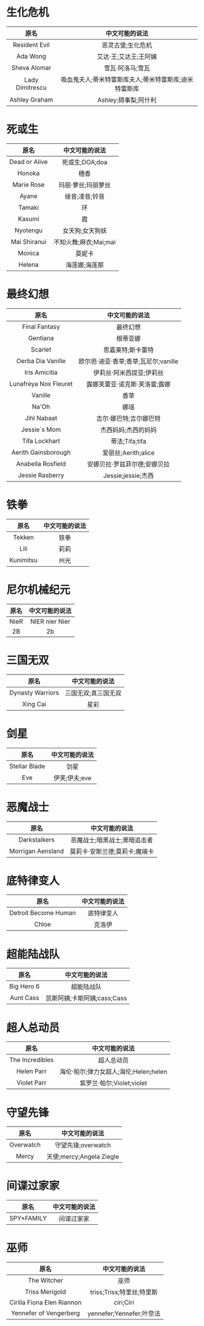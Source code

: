# 生化危机

|原名|中文可能的说法|
|:---:|:---:|
|Resident Evil|恶灵古堡;生化危机|
|Ada Wong|艾达·王;艾达王;王阿姨|
|Sheva Alomar|雪瓦·阿洛马;雪瓦|
|Lady Dimitrescu|吸血鬼夫人;蒂米特雷斯库夫人;蒂米特雷斯库;迪米特雷斯库|
|Ashley Graham |Ashley;碍事梨;阿什利|

# 死或生

|原名|中文可能的说法|
|:---:|:---:|
|Dead or Alive|死或生;DOA;doa|
|Honoka|穗香|
|Marie Rose|玛丽·萝丝;玛丽萝丝|
|Ayane|绫音;凌音;铃音|
|Tamaki|环|
|Kasumi|霞|
|Nyotengu|女天狗;女天狗妖|
|Mai Shiranui|不知火舞;麻衣;Mai;mai|
|Monica|莫妮卡|
|Helena|海莲娜;海莲那|

# 最终幻想

|原名|中文可能的说法|
|:---:|:---:|
|Final Fantasy|最终幻想|
|Gentiana|根蒂亚娜|
|Scarlet|思嘉莱特;斯卡蕾特|
|Oerba Dia Vanille|欧尔芭·迪亚·香草;香草;瓦尼尔;vanille|
|Iris Amicitia|伊莉丝·阿米西提亚;伊莉丝|
|Lunafreya Nox Fleuret|露娜芙蕾亚·诺克斯·芙洛雷;露娜|
|Vanille|香草|
|Na'Oh|娜瑶|
|Jihl Nabaat|吉尔·娜巴特;吉尔娜巴特|
|Jessie`s Mom|杰西妈妈;杰西的妈妈|
|Tifa Lockhart|蒂法;Tifa;tifa|
|Aerith Gainsborough|爱丽丝;Aerith;alice|
|Anabella Rosfield|安娜贝拉·罗兹菲尔德;安娜贝拉|
|Jessie Rasberry|Jessie;jessie;杰西|

# 铁拳

|原名|中文可能的说法|
|:---:|:---:|
|Tekken|铁拳|
|Lili|莉莉|
|Kunimitsu|州光|

# 尼尔机械纪元

|原名|中文可能的说法|
|:---:|:---:|
|NieR|NIER nier Nier|
|2B|2b|

# 三国无双

|原名|中文可能的说法|
|:---:|:---:|
|Dynasty Warriors|三国无双;真三国无双|
|Xing Cai|星彩|

# 剑星

|原名|中文可能的说法|
|:---:|:---:|
|Stellar Blade|剑星|
|Eve|伊芙;伊夫;eve|

# 恶魔战士

|原名|中文可能的说法|
|:---:|:---:|
|Darkstalkers|恶魔战士;暗黑战士;黑暗追击者|
|Morrigan Aensland|莫莉卡·安斯兰德;莫莉卡;魔璃卡|


# 底特律变人

|原名|中文可能的说法|
|:---:|:---:|
|Detroit Become Human|底特律变人|
|Chloe|克洛伊|

# 超能陆战队

|原名|中文可能的说法|
|:---:|:---:|
|Big Hero 6|超能陆战队|
|Aunt Cass|凯斯阿姨;卡斯阿姨;cass;Cass|

# 超人总动员

|原名|中文可能的说法|
|:---:|:---:|
|The Incredibles|超人总动员|
|Helen Parr|海伦·帕尔;弹力女超人;海伦;Helen;helen|
|Violet Parr|紫罗兰·帕尔;Violet;violet|

# 守望先锋

|原名|中文可能的说法|
|:---:|:---:|
|Overwatch|守望先锋;overwatch|
|Mercy|天使;mercy;Angela Ziegle|

# 间谍过家家

|原名|中文可能的说法|
|:---:|:---:|
|SPY×FAMILY|间谍过家家|

# 巫师

|原名|中文可能的说法|
|:---:|:---:|
|The Witcher|巫师|
|Triss Merigold|triss;Triss;特里丝;特里斯|
|Cirilla Fiona Elen Riannon|ciri;Ciri|
|Yennefer of Vengerberg|yennefer;Yennefer;叶奈法|